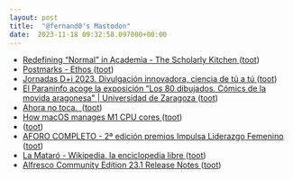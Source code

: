 ```yaml
---
layout: post
title:  "@fernand0's Mastodon"
date:  2023-11-18 09:32:58.097000+00:00
---
```

*  [Redefining “Normal” in Academia - The Scholarly Kitchen ](https://scholarlykitchen.sspnet.org/2023/10/25/redefining-normal-in-academia) ([toot](https://mastodon.social/@fernand0/111430859352642648))
*  [Postmarks - Ethos ](https://casey.kolderup.org/notes/edf3a659f52528da103ea4dcbb09f66f.htm) ([toot](https://mastodon.social/@fernand0/111430625032584490))
*  [Jornadas D+i 2023. Divulgación innovadora, ciencia de tú a tú ](https://etopia.es/evento/jornadas-di-2023) ([toot](https://mastodon.social/@fernand0/111429142010938507))
*  [El Paraninfo acoge la exposición “Los 80 dibujados. Cómics de la movida aragonesa" \| Universidad de Zaragoza ](https://www.unizar.es/noticias/el-paraninfo-acoge-la-exposicion-los-80-dibujados-comics-de-la-movida-aragones) ([toot](https://mastodon.social/@fernand0/111427507843308466))
*  [Ahora no toca.  ](https://avecesunafoto.wordpress.com/2023/11/17/ahora-no-toca) ([toot](https://mastodon.social/@fernand0/111427326000112565))
*  [How macOS manages M1 CPU cores ](https://eclecticlight.co/2022/04/25/how-macos-manages-m1-cpu-cores) ([toot](https://mastodon.social/@fernand0/111427219308487871))
*  [ ](https://masto.es/@cavalleto) ([toot](https://mastodon.social/@fernand0/111427200319131030))
*  [AFORO COMPLETO - 2ª edición premios Impulsa Liderazgo Femenino
 ](https://ceoearagon.es/jornadas/ii-edicion-premios-impulsa-liderazgo-femenino) ([toot](https://mastodon.social/@fernand0/111427005987985197))
*  [La Mataró - Wikipedia, la enciclopedia libre ](https://es.m.wikipedia.org/wiki/La_Matar%C3%B) ([toot](https://mastodon.social/@fernand0/111426870308864632))
*  [Alfresco Community Edition 23.1 Release Notes ](https://hub.alfresco.com/t5/alfresco-content-services-blog/alfresco-community-edition-23-1-release-notes/ba-p/31790) ([toot](https://mastodon.social/@fernand0/111426761166499799))
